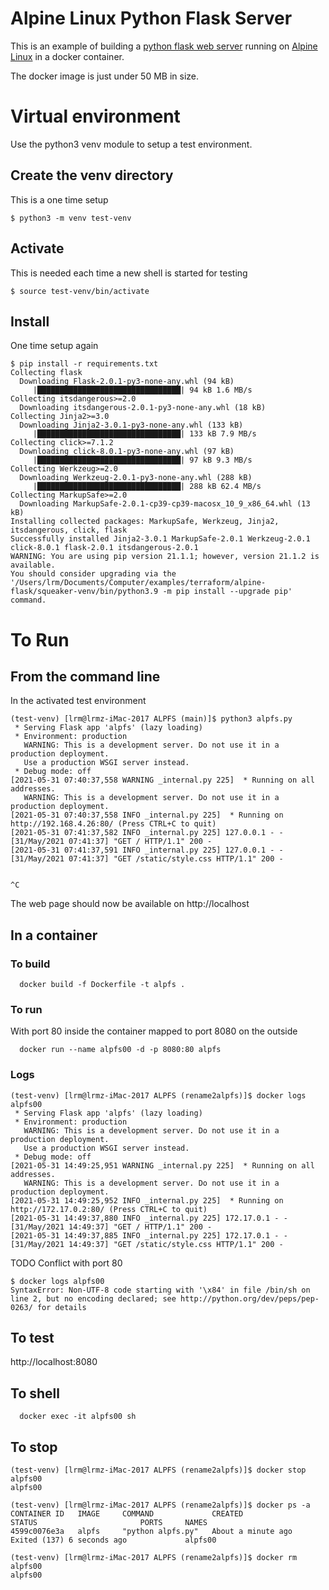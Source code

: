 # Alpine Linux Python Flask Server

This is an example of building a [python flask web
server](https://flask.palletsprojects.com/en/2.0.x/) running on
[Alpine Linux](https://alpinelinux.org) in a docker container.

The docker image is just under 50 MB in size.


# Virtual environment

Use the python3 venv module to setup a test environment.

## Create the venv directory
This is a one time setup
```
$ python3 -m venv test-venv
```
## Activate
This is needed each time a new shell is started for testing
```
$ source test-venv/bin/activate
```

## Install
One time setup again

```
$ pip install -r requirements.txt
Collecting flask
  Downloading Flask-2.0.1-py3-none-any.whl (94 kB)
     |████████████████████████████████| 94 kB 1.6 MB/s 
Collecting itsdangerous>=2.0
  Downloading itsdangerous-2.0.1-py3-none-any.whl (18 kB)
Collecting Jinja2>=3.0
  Downloading Jinja2-3.0.1-py3-none-any.whl (133 kB)
     |████████████████████████████████| 133 kB 7.9 MB/s 
Collecting click>=7.1.2
  Downloading click-8.0.1-py3-none-any.whl (97 kB)
     |████████████████████████████████| 97 kB 9.3 MB/s 
Collecting Werkzeug>=2.0
  Downloading Werkzeug-2.0.1-py3-none-any.whl (288 kB)
     |████████████████████████████████| 288 kB 62.4 MB/s 
Collecting MarkupSafe>=2.0
  Downloading MarkupSafe-2.0.1-cp39-cp39-macosx_10_9_x86_64.whl (13 kB)
Installing collected packages: MarkupSafe, Werkzeug, Jinja2, itsdangerous, click, flask
Successfully installed Jinja2-3.0.1 MarkupSafe-2.0.1 Werkzeug-2.0.1 click-8.0.1 flask-2.0.1 itsdangerous-2.0.1
WARNING: You are using pip version 21.1.1; however, version 21.1.2 is available.
You should consider upgrading via the '/Users/lrm/Documents/Computer/examples/terraform/alpine-flask/squeaker-venv/bin/python3.9 -m pip install --upgrade pip' command.

```

# To Run

## From the command line

In the activated test environment

```
(test-venv) [lrm@lrmz-iMac-2017 ALPFS (main)]$ python3 alpfs.py
 * Serving Flask app 'alpfs' (lazy loading)
 * Environment: production
   WARNING: This is a development server. Do not use it in a production deployment.
   Use a production WSGI server instead.
 * Debug mode: off
[2021-05-31 07:40:37,558 WARNING _internal.py 225]  * Running on all addresses.
   WARNING: This is a development server. Do not use it in a production deployment.
[2021-05-31 07:40:37,558 INFO _internal.py 225]  * Running on http://192.168.4.26:80/ (Press CTRL+C to quit)
[2021-05-31 07:41:37,582 INFO _internal.py 225] 127.0.0.1 - - [31/May/2021 07:41:37] "GET / HTTP/1.1" 200 -
[2021-05-31 07:41:37,591 INFO _internal.py 225] 127.0.0.1 - - [31/May/2021 07:41:37] "GET /static/style.css HTTP/1.1" 200 -


^C

```

The web page should now be available on http://localhost


## In a container

### To build

```
  docker build -f Dockerfile -t alpfs .
```
### To run

With port 80 inside the container mapped to port 8080 on the outside

```
  docker run --name alpfs00 -d -p 8080:80 alpfs
```

### Logs

```
(test-venv) [lrm@lrmz-iMac-2017 ALPFS (rename2alpfs)]$ docker logs alpfs00
 * Serving Flask app 'alpfs' (lazy loading)
 * Environment: production
   WARNING: This is a development server. Do not use it in a production deployment.
   Use a production WSGI server instead.
 * Debug mode: off
[2021-05-31 14:49:25,951 WARNING _internal.py 225]  * Running on all addresses.
   WARNING: This is a development server. Do not use it in a production deployment.
[2021-05-31 14:49:25,952 INFO _internal.py 225]  * Running on http://172.17.0.2:80/ (Press CTRL+C to quit)
[2021-05-31 14:49:37,880 INFO _internal.py 225] 172.17.0.1 - - [31/May/2021 14:49:37] "GET / HTTP/1.1" 200 -
[2021-05-31 14:49:37,885 INFO _internal.py 225] 172.17.0.1 - - [31/May/2021 14:49:37] "GET /static/style.css HTTP/1.1" 200 -
```


TODO Conflict with port 80

```
$ docker logs alpfs00
SyntaxError: Non-UTF-8 code starting with '\x84' in file /bin/sh on line 2, but no encoding declared; see http://python.org/dev/peps/pep-0263/ for details

```

## To test

http://localhost:8080



## To shell
```
  docker exec -it alpfs00 sh
```


## To stop

```
(test-venv) [lrm@lrmz-iMac-2017 ALPFS (rename2alpfs)]$ docker stop alpfs00
alpfs00

(test-venv) [lrm@lrmz-iMac-2017 ALPFS (rename2alpfs)]$ docker ps -a
CONTAINER ID   IMAGE     COMMAND             CREATED              STATUS                       PORTS     NAMES
4599c0076e3a   alpfs     "python alpfs.py"   About a minute ago   Exited (137) 6 seconds ago             alpfs00

(test-venv) [lrm@lrmz-iMac-2017 ALPFS (rename2alpfs)]$ docker rm alpfs00
alpfs00


```



